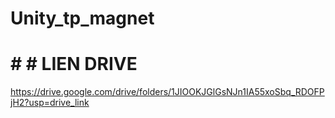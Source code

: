# Unity_tp_magnet

# # # LIEN DRIVE 
https://drive.google.com/drive/folders/1JIOOKJGlGsNJn1IA55xoSbq_RDOFPjH2?usp=drive_link
